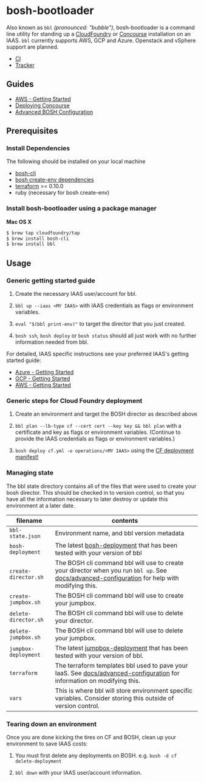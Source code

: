 # bosh-bootloader
Also known as `bbl` *(pronounced: "bubble")*, bosh-bootloader is a command line
utility for standing up a [CloudFoundry](https://cloudfoundry.org/) or [Concourse](https://concourse.ci) installation
on an IAAS. `bbl` currently supports AWS, GCP and Azure. Openstack and vSphere support are planned.

* [CI](https://wings.concourse.ci/teams/cf-infrastructure/pipelines/bosh-bootloader)
* [Tracker](https://www.pivotaltracker.com/n/projects/1488988)

## Guides

- [AWS - Getting Started](docs/getting-started-aws.md)
- [Deploying Concourse](docs/concourse.md)
- [Advanced BOSH Configuration](docs/advanced-configuration.md)

## Prerequisites

### Install Dependencies

The following should be installed on your local machine
- [bosh-cli](https://bosh.io/docs/cli-v2.html)
- [bosh create-env dependencies](https://bosh.io/docs/cli-env-deps.html)
- [terraform](https://www.terraform.io/downloads.html) >= 0.10.0
- ruby (necessary for bosh create-env)

### Install bosh-bootloader using a package manager

**Mac OS X**

```sh
$ brew tap cloudfoundry/tap
$ brew install bosh-cli
$ brew install bbl
```

## Usage

### Generic getting started guide

1. Create the necessary IAAS user/account for bbl.

1. `bbl up --iaas <MY IAAS>` with IAAS credentials as flags or environment variables.

1. `eval "$(bbl print-env)"` to target the director that you just created.

1. `bosh ssh`, `bosh deploy` or `bosh status` should all just work with no further information needed from bbl.


For detailed, IAAS specific instructions see your preferred IAAS's getting started guide:
- [Azure - Getting Started](docs/getting-started-azure.md)
- [GCP - Getting Started](docs/getting-started-gcp.md#creating-a-service-account)
- [AWS - Getting Started](docs/getting-started-aws.md#creating-an-iam-user)

### Generic steps for Cloud Foundry deployment

1. Create an environment and target the BOSH director as described above

1. `bbl plan --lb-type cf --cert cert --key key && bbl plan` with a certificate and key as flags or environment variables.
(Continue to provide the IAAS credentials as flags or environment variables.)

1. `bosh deploy cf.yml -o operations/<MY IAAS>` using the [CF deployment manifest!](https://github.com/cloudfoundry/cf-deployment)

### Managing state

The bbl state directory contains all of the files that were used to create your bosh director. This should be checked in
to version control, so that you have all the information necessary to later destroy or update this environment at a later
date.

 filename |  contents
------------ | -------------
``bbl-state.json`` | Environment name, and bbl version metadata
``bosh-deployment`` | The latest [bosh-deployment](http://github.com/cloudfoundry/bosh-deployment) that has been tested with your version of bbl
``create-director.sh`` | The BOSH cli command bbl will use to create your director when you run `bbl up`. See [docs/advanced-configuration](docs/advanced-configuration.md#opsfile) for help with modifying this.
``create-jumpbox.sh`` | The BOSH cli command bbl will use to create your jumpbox.
``delete-director.sh`` |The BOSH cli command bbl will use to delete your director.
``delete-jumpbox.sh`` | The BOSH cli command bbl will use to delete your jumpbox.
``jumpbox-deployment`` | The latest [jumpbox-deployment](http://github.com/cppforlife/jumpbox-deployment) that has been tested with your version of bbl.
``terraform`` | The terraform templates bbl used to pave your IaaS. See [docs/advanced-configuration](docs/advanced-configuration.md#terraform) for information on modifying this.
``vars `` | This is where bbl will store environment specific variables. Consider storing this outside of version control.

### Tearing down an environment

Once you are done kicking the tires on CF and BOSH, clean up your environment to save IAAS costs:

1. You must first delete any deployments on BOSH. e.g. `bosh -d cf delete-deployment`

1. `bbl down` with your IAAS user/account information.
